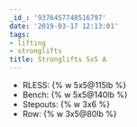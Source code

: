 ```yaml
---
_id_: '9376457748516797'
date: '2019-03-17 12:13:01'
tags:
- lifting
- stronglifts
title: Stronglifts 5x5 A
---
```


- RLESS:    {% w 5x5@115lb %}
- Bench:    {% w 5x5@140lb %}
- Stepouts: {% w 3x6 %}
- Row:      {% w 3x5@80lb %}
